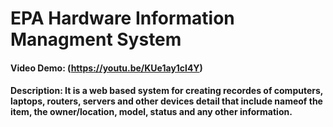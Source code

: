# EPA Hardware Information Managment System
#### Video Demo: (https://youtu.be/KUe1ay1cl4Y)
#### Description: It is a web based system for creating recordes of computers, laptops, routers, servers and other devices detail that include nameof the item, the owner/location, model, status and any other information. 
